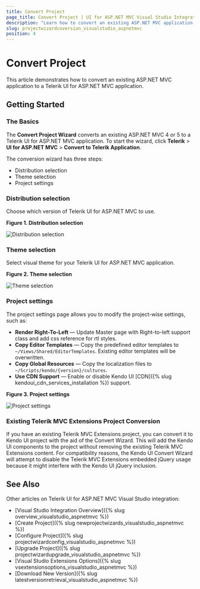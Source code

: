 ```yaml
---
title: Convert Project
page_title: Convert Project | UI for ASP.NET MVC Visual Studio Integration
description: "Learn how to convert an existing ASP.NET MVC application to a Telerik UI for ASP.NET MVC application."
slug: projectwizardcoversion_visualstudio_aspnetmvc
position: 4
---
```


# Convert Project

This article demonstrates how to convert an existing ASP.NET MVC application to a Telerik UI for ASP.NET MVC application.

## Getting Started

### The Basics

The **Convert Project Wizard** converts an existing ASP.NET MVC 4 or 5 to a Telerik UI for ASP.NET MVC application. To start the wizard, click **Telerik** > **UI for ASP.NET MVC** > **Convert to Telerik Application**.

The conversion wizard has three steps:
- Distribution selection
- Theme selection
- Project settings

### Distribution selection

Choose which version of Telerik UI for ASP.NET MVC to use.

**Figure 1. Distribution selection**

![Distribution selection](/aspnet-mvc/vs-integration/images/convert_distribution.png)

### Theme selection

Select visual theme for your Telerik UI for ASP.NET MVC application. 

**Figure 2. Theme selection**

![Theme selection](/aspnet-mvc/vs-integration/images/convert_theme.png)

### Project settings

The project settings page allows you to modify the project-wise settings, such as:

- **Render Right-To-Left** &mdash; Update Master page with Right-to-left support class and add css reference for rtl styles.
- **Copy Editor Templates** &mdash; Copy the predefined editor templates to `~/Views/Shared/EditorTemplates`. Existing editor templates will be overwritten.
- **Copy Global Resources** &mdash; Copy the localization files to `~/Scripts/kendo/{version}/cultures`.
- **Use CDN Support** &mdash; Enable or disable Kendo UI [CDN]({% slug kendoui_cdn_services_installation %}) support.

**Figure 3. Project settings**

![Project settings](/aspnet-mvc/vs-integration/images/convert_settings.png)

### Existing Telerik MVC Extensions Project Conversion

If you have an existing Telerik MVC Extensions project, you can convert it to Kendo UI project with the aid of the Convert Wizard. This will add the Kendo UI components to the project without removing the existing Telerik MVC Extensions content. For compatibility reasons, the Kendo UI Convert Wizard will attempt to disable the Telerik MVC Extensions embedded jQuery usage because it might interfere with the Kendo UI jQuery inclusion.

## See Also

Other articles on Telerik UI for ASP.NET MVC Visual Studio integration:

* [Visual Studio Integration Overview]({% slug overview_visualstudio_aspnetmvc %})
* [Create Project]({% slug newprojectwizards_visualstudio_aspnetmvc %})
* [Configure Project]({% slug projectwizardconfig_visualstudio_aspnetmvc %})
* [Upgrade Project]({% slug projectwizardupgrade_visualstudio_aspnetmvc %})
* [Visual Studio Extensions Options]({% slug vsextensionsoptions_visualstudio_aspnetmvc %})
* [Download New Version]({% slug latestversionretrieval_visualstudio_aspnetmvc %})
